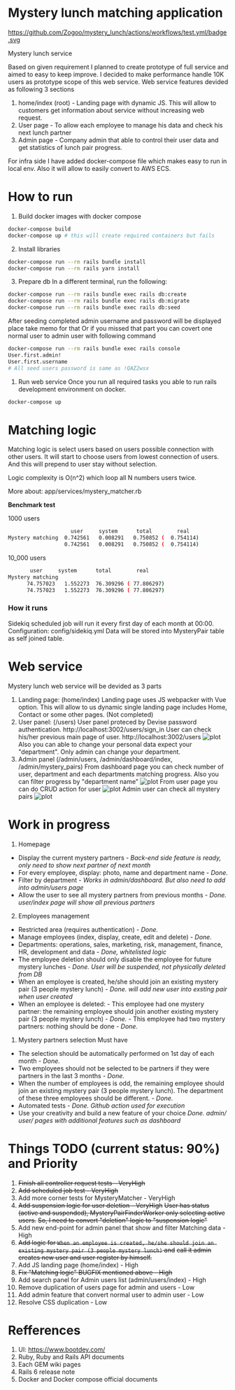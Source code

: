 # Mystery lunch matching application

https://github.com/Zogoo/mystery_lunch/actions/workflows/test.yml/badge.svg

Mystery lunch service 

Based on given requirement I planned to create prototype of full service and aimed to easy to keep improve.
I decided to make performance handle 10K users as prototype scope of this web service.
Web service features devided as following 3 sections

1. home/index (root) - Landing page with dynamic JS. This will allow to customers get information about service without increasing web request.
2. User page - To allow each employee to manage his data and check his next lunch partner
3. Admin page - Company admin that able to control their user data and get statistics of lunch pair progress.

For infra side I have added docker-compose file which makes easy to run in local env. Also it will allow to easily convert to AWS ECS.

# How to run

1. Build docker images with docker compose
```bash
docker-compose build
docker-compose up # this will create required containers but fails
```

2. Install libraries
```bash
docker-compose run --rm rails bundle install
docker-compose run --rm rails yarn install
```

3. Prepare db
In a different terminal, run the following:

```bash
docker-compose run --rm rails bundle exec rails db:create
docker-compose run --rm rails bundle exec rails db:migrate
docker-compose run --rm rails bundle exec rails db:seed
```

After seeding completed admin username and password will be displayed place take memo for that
Or if you missed that part you can covert one normal user to admin user with following command
```bash
docker-compose run --rm rails bundle exec rails console
User.first.admin!
User.first.username
# All seed users password is same as !QAZ2wsx
```

1. Run web service
Once you run all required tasks you able to run rails development environment on docker.
```bash
docker-compose up
```

# Matching logic

Matching logic is select users based on users possible connection with other users.
It will start to choose users from lowest connection of users. And this will prepend to user
stay without selection.

Logic complexity is O(n^2) which loop all N numbers users twice. 

More about: app/services/mystery_matcher.rb

**Benchmark test**


1000 users

```bash
                    user     system      total        real
Mystery matching  0.742561   0.008291   0.750852 (  0.754114)
                  0.742561   0.008291   0.750852 (  0.754114)
```

10_000 users

```bash
       user     system      total        real
Mystery matching
      74.757023   1.552273  76.309296 ( 77.806297)
      74.757023   1.552273  76.309296 ( 77.806297)
```

### How it runs

Sidekiq scheduled job will run it every first day of each month at 00:00.
Configuration: config/sidekiq.yml
Data will be stored into MysteryPair table as self joined table.

# Web service

Mystery lunch web service will be devided as 3 parts

1. Landing page: (home/index)
   Landing page uses JS webpacker with Vue option. This will allow to us dynamic single landing page includes
   Home, Contact or some other pages. (Not completed)
2. User panel: (/users) 
   User panel proteced by Devise password authentication. http://localhost:3002/users/sign_in
   User can check his/her previous main page of user. http://localhost:3002/users
   ![plot](./docs/users_index.png)
   Also you can able to change your personal data expect your "department". Only admin can change your department.
3. Admin panel (/admin/users, /admin/dashboard/index, /admin/mystery_pairs)
   From dashboard page you can check number of user, department and each departments matching progress.
   Also you can filter progress by "department name"
   ![plot](./docs/admin_index.png)
   From user page you can do CRUD action for user
   ![plot](./docs/admin_users.png)
   Admin user can check all mystery pairs
   ![plot](./docs/admin_pair_list.png)

# Work in progress

1. Homepage
- Display the current mystery partners  - _Back-end side feature is ready, only need to show next partner of next month_
- For every employee, display: photo, name and department name - _Done._
- Filter by department - _Works in admin/dashboard. But also need to add into admin/users page_
- Allow the user to see all mystery partners from previous months - _Done. user/index page will show all previous partners_
2. Employees management
- Restricted area (requires authentication) - _Done._
- Manage employees (index, display, create, edit and delete) - _Done._
- Departments: operations, sales, marketing, risk, management, finance, HR, development and data - _Done, whitelisted logic_
- The employee deletion should only disable the employee for future mystery lunches - _Done. User will be suspended, not physically deleted from DB_
- When an employee is created, he/she should join an existing mystery pair (3 people mystery lunch) - _Done. will add new user into exsting pair when user created_
- When an employee is deleted:
      - This employee had one mystery partner: the remaining employee should join another existing mystery pair (3 people mystery lunch) - _Done._
      - This employee had two mystery partners: nothing should be done - _Done._
1. Mystery partners selection
Must have
- The selection should be automatically performed on 1st day of each month  - _Done._
- Two employees should not be selected to be partners if they were partners in the last 3 months  - _Done._
- When the number of employees is odd, the remaining employee should join an existing mystery pair (3 people mystery lunch). The department of these three employees should be different. - _Done._
- Automated tests - _Done. Github action used for execution_
- Use your creativity and build a new feature of your choice _Done. admin/ user/ pages with additional features such as dashboard_

# Things TODO (current status: 90%) and Priority
1. ~~Finish all controller request tests - VeryHigh~~
2. ~~Add scheduled job test - VeryHigh~~
3. Add more corner tests for MysteryMatcher - VeryHigh
4. ~~Add suspension logic for user deletion - VeryHigh~~
   ~~User has status (active and suspended), MysteryPairFinderWorker only selecting active users.~~
   ~~So, I need to convert "deletion" logic to "suspension logic"~~
5. Add new end-point for admin panel that show and filter Matching data - High
6. ~~Add logic for `When an employee is created, he/she should join an existing mystery pair (3 people mystery lunch)` and~~
   ~~call it admin creates new user and user register by himself.~~
7. Add JS landing page (home/index) - High
8. ~~Fix "Matching logic" BUGFIX mentioned above - High~~
9.  Add search panel for Admin users list (admin/users/index) - High
10. Remove duplication of users page for admin and users - Low
11. Add admin feature that convert normal user to admin user - Low
12. Resolve CSS duplication - Low

# Refferences

1. UI: https://www.bootdey.com/
2. Ruby, Ruby and Rails API documents
3. Each GEM wiki pages
4. Rails 6 release note
5. Docker and Docker compose official documents
